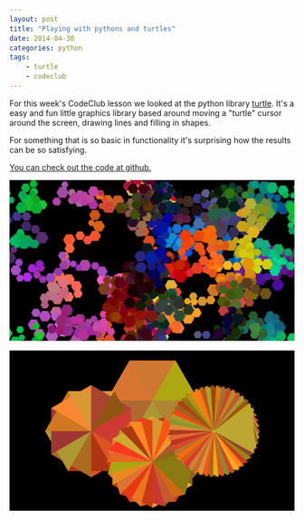 ```yaml
---
layout: post
title: "Playing with pythons and turtles"
date: 2014-04-30
categories: python
tags:
    - turtle
    - codeclub
---
```

For this week's CodeClub lesson we looked at the python library [turtle](https://docs.python.org/3.4/library/turtle.html). It's a easy and fun little graphics library based around moving a "turtle" cursor around the screen, drawing lines and filling in shapes.

For something that is so basic in functionality it's surprising how the results can be so satisfying.

[You can check out the code at github.](https://github.com/lsjroberts/codeclub/tree/master/python/turtle)

[![Python Turtle Screenshot 1](/images/blog/2014-04-30/turtle-1.png)](images/blog/2014-04-30/turtle-1.png)

<!-- more -->

[![Python Turtle Screenshot 1](/images/blog/2014-04-30/turtle-2.png)](images/blog/2014-04-30/turtle-2.png)